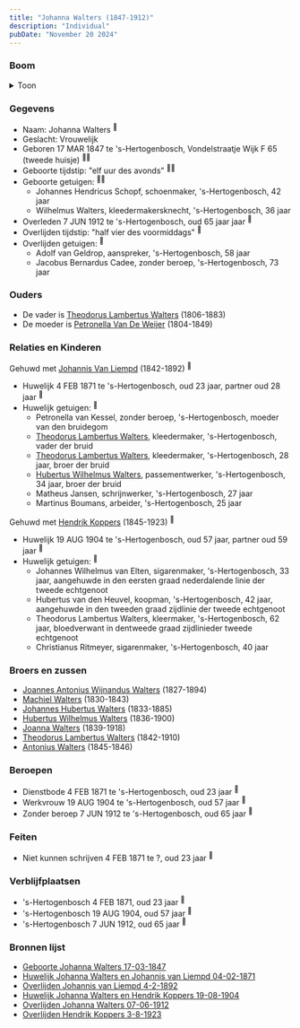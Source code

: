 ```yaml
---
title: "Johanna Walters (1847-1912)"
description: "Individual"
pubDate: "November 20 2024"
---
```


### Boom
<details><summary>Toon</summary>

![test](https://www.plantuml.com/plantuml/svg/ZPHDR-8m48Rl_XMZzj0JKhvQ4eJOGXUssq-qfUqHESaiyUBOo3P2gEA_xm01sbq4tABnZETvvntdsZfktBIKp8w5cd33IqXvDXuPFLNvZPRQW3DSMJf2vLWXSeHCc4pY-XlBYPj3YMMAngv3rg51xUOJP9zkpIIt5ZuO07IqoT4C2f6D5LhRR9PSg5OBGhPWx0BwgrQMhIlE1WNgN9kfXGU-xEBewvrBQcBFW5luwNbU70ESTyFUPQz3BJv-2vJv0fgDbAVpOQgTazXeWL-7bsuV_DYxWc-ViknuAkMGgtoO6MrjgebgcPx0yys0qkCGBcpjbbhh4QfKswmWqWglZyvGWPGSthY2xmZlAFwWsR4bnDRhTCDkU80jYAfcNdGIsoKyFRzHUfGSO6isPfZdGesM5NvL4Lojq7g45YHmBiMeS7FYrpF2Mx1gdBLQbS4g3Rj0LKa1ElAzX6tQtUc2AyN_TOTIOElnyKcGIu_jNqjfzV-b7HrC7UvUdyWwFzWtbw-amguiUn2qnFcMbaPxmYv5qEwl80Du4ShL7aLMKAOT8Qs_FCuPGQ_ReVfaB-SU_pO5TNzhNnZljMyvxygjC6QLf5rWS_ajgjo8CTphoUIpMtvoqbkA8rf1WTCP6cYNfuaEeFtwWym93ZseBqkRL1LUj5LD4p-YEWfO9MGNODSab_vpVm40)
</details>

### Gegevens
- Naam: Johanna Walters <sup><a href="../s00145/" style="text-decoration:none" title="Geboorte Johanna Walters 17-03-1847">:link:</a></sup>
- Geslacht: Vrouwelijk
- Geboren 17 MAR 1847 te 's-Hertogenbosch, Vondelstraatje Wijk F 65 (tweede huisje) <sup><a href="../s00145/" style="text-decoration:none" title="Geboorte Johanna Walters 17-03-1847">:link:</a><a href="../s00152/" style="text-decoration:none" title="Huwelijk Johanna Walters en Johannis van Liempd 04-02-1871">:link:</a></sup>
- Geboorte tijdstip: "elf uur des avonds" <sup><a href="../s00145/" style="text-decoration:none" title="Geboorte Johanna Walters 17-03-1847">:link:</a><a href="../s00152/" style="text-decoration:none" title="Huwelijk Johanna Walters en Johannis van Liempd 04-02-1871">:link:</a></sup>
- Geboorte getuigen: <sup><a href="../s00145/" style="text-decoration:none" title="Geboorte Johanna Walters 17-03-1847">:link:</a><a href="../s00152/" style="text-decoration:none" title="Huwelijk Johanna Walters en Johannis van Liempd 04-02-1871">:link:</a></sup>
  - Johannes Hendricus Schopf, schoenmaker, \'s-Hertogenbosch, 42 jaar
  - Wilhelmus Walters, kleedermakersknecht, \'s-Hertogenbosch, 36 jaar
- Overleden 7 JUN 1912 te 's-Hertogenbosch, oud 65 jaar jaar <sup><a href="../s00161/" style="text-decoration:none" title="Overlijden Johanna Walters 07-06-1912">:link:</a></sup>
- Overlijden tijdstip: "half vier des voormiddags" <sup><a href="../s00161/" style="text-decoration:none" title="Overlijden Johanna Walters 07-06-1912">:link:</a></sup>
- Overlijden getuigen: <sup><a href="../s00161/" style="text-decoration:none" title="Overlijden Johanna Walters 07-06-1912">:link:</a></sup>
  - Adolf van Geldrop, aanspreker, \'s-Hertogenbosch, 58 jaar
  - Jacobus Bernardus Cadee, zonder beroep, \'s-Hertogenbosch, 73 jaar

### Ouders
- De vader is [Theodorus Lambertus Walters](../i00088/) (1806-1883)
- De moeder is [Petronella Van De Weijer](../i00089/) (1804-1849)

### Relaties en Kinderen

Gehuwd met [Johannis Van Liempd](../i00115/) (1842-1892) <sup><a href="../s00152/" style="text-decoration:none" title="Huwelijk Johanna Walters en Johannis van Liempd 04-02-1871">:link:</a></sup>
- Huwelijk 4 FEB 1871 te 's-Hertogenbosch, oud 23 jaar, partner oud 28 jaar <sup><a href="../s00152/" style="text-decoration:none" title="Huwelijk Johanna Walters en Johannis van Liempd 04-02-1871">:link:</a></sup>
- Huwelijk getuigen:  <sup><a href="../s00152/" style="text-decoration:none" title="Huwelijk Johanna Walters en Johannis van Liempd 04-02-1871">:link:</a></sup>
  - Petronella van Kessel, zonder beroep, \'s-Hertogenbosch, moeder van den bruidegom
  - [Theodorus Lambertus Walters](../i00088/), kleedermaker, \'s-Hertogenbosch, vader der bruid
  - [Theodorus Lambertus Walters](../i00107/), kleedermaker, \'s-Hertogenbosch, 28 jaar, broer der bruid
  - [Hubertus Wilhelmus Walters](../i00105/), passementwerker, \'s-Hertogenbosch, 34 jaar, broer der bruid
  - Matheus Jansen, schrijnwerker, \'s-Hertogenbosch, 27 jaar
  - Martinus Boumans, arbeider, \'s-Hertogenbosch, 25 jaar

Gehuwd met [Hendrik Koppers](../i00119/) (1845-1923) <sup><a href="../s00159/" style="text-decoration:none" title="Huwelijk Johanna Walters en Hendrik Koppers 19-08-1904">:link:</a></sup>
- Huwelijk 19 AUG 1904 te 's-Hertogenbosch, oud 57 jaar, partner oud 59 jaar <sup><a href="../s00159/" style="text-decoration:none" title="Huwelijk Johanna Walters en Hendrik Koppers 19-08-1904">:link:</a></sup>
- Huwelijk getuigen:  <sup><a href="../s00159/" style="text-decoration:none" title="Huwelijk Johanna Walters en Hendrik Koppers 19-08-1904">:link:</a></sup>
  - Johannes Wilhelmus van Elten, sigarenmaker, \'s-Hertogenbosch, 33 jaar, aangehuwde in den eersten graad nederdalende linie der tweede echtgenoot
  - Hubertus van den Heuvel, koopman, \'s-Hertogenbosch, 42 jaar, aangehuwde in den tweeden graad zijdlinie der tweede echtgenoot
  - Theodorus Lambertus Walters, kleermaker, \'s-Hertogenbosch, 62 jaar, bloedverwant in dentweede graad zijdlinieder tweede echtgenoot
  - Christianus Ritmeyer, sigarenmaker, \'s-Hertogenbosch, 40 jaar

### Broers en zussen
- [Joannes Antonius Wijnandus Walters](../i00103/) (1827-1894)
- [Machiel Walters](../i00104/) (1830-1843)
- [Johannes Hubertus Walters](../i00079/) (1833-1885)
- [Hubertus Wilhelmus Walters](../i00105/) (1836-1900)
- [Joanna Walters](../i00106/) (1839-1918)
- [Theodorus Lambertus Walters](../i00107/) (1842-1910)
- [Antonius Walters](../i00108/) (1845-1846)

### Beroepen
- Dienstbode 4 FEB 1871 te 's-Hertogenbosch, oud 23 jaar <sup><a href="../s00152/" style="text-decoration:none" title="Huwelijk Johanna Walters en Johannis van Liempd 04-02-1871">:link:</a></sup>
- Werkvrouw 19 AUG 1904 te 's-Hertogenbosch, oud 57 jaar <sup><a href="../s00159/" style="text-decoration:none" title="Huwelijk Johanna Walters en Hendrik Koppers 19-08-1904">:link:</a></sup>
- Zonder beroep 7 JUN 1912 te 's-Hertogenbosch, oud 65 jaar <sup><a href="../s00161/" style="text-decoration:none" title="Overlijden Johanna Walters 07-06-1912">:link:</a></sup>

### Feiten
- Niet kunnen schrijven 4 FEB 1871 te ?, oud 23 jaar <sup><a href="../s00152/" style="text-decoration:none" title="Huwelijk Johanna Walters en Johannis van Liempd 04-02-1871">:link:</a></sup>

### Verblijfplaatsen
- 's-Hertogenbosch  4 FEB 1871, oud 23 jaar  <sup><a href="../s00152/" style="text-decoration:none" title="Huwelijk Johanna Walters en Johannis van Liempd 04-02-1871">:link:</a></sup>
- 's-Hertogenbosch  19 AUG 1904, oud 57 jaar  <sup><a href="../s00159/" style="text-decoration:none" title="Huwelijk Johanna Walters en Hendrik Koppers 19-08-1904">:link:</a></sup>
- 's-Hertogenbosch  7 JUN 1912, oud 65 jaar  <sup><a href="../s00161/" style="text-decoration:none" title="Overlijden Johanna Walters 07-06-1912">:link:</a></sup>

### Bronnen lijst
- [Geboorte Johanna Walters 17-03-1847](../s00145/)
- [Huwelijk Johanna Walters en Johannis van Liempd 04-02-1871](../s00152/)
- [Overlijden Johannis van Liempd 4-2-1892](../s00225/)
- [Huwelijk Johanna Walters en Hendrik Koppers 19-08-1904](../s00159/)
- [Overlijden Johanna Walters 07-06-1912](../s00161/)
- [Overlijden Hendrik Koppers 3-8-1923](../s00227/)